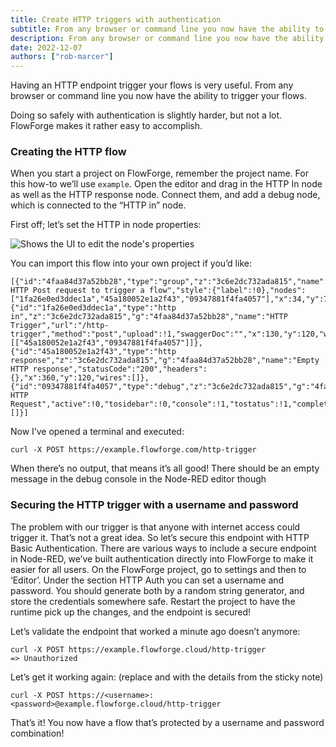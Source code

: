 ```yaml
---
title: Create HTTP triggers with authentication
subtitle: From any browser or command line you now have the ability to securely trigger your flows
description: From any browser or command line you now have the ability to securely trigger your flows
date: 2022-12-07
authors: ["rob-marcer"]
---
```



Having an HTTP endpoint trigger your flows is very useful. From any browser or command line you now have the ability to trigger your flows.
<!--more-->
Doing so safely with authentication is slightly harder, but not a lot. FlowForge makes it rather easy to accomplish.

### Creating the HTTP flow

When you start a project on FlowForge, remember the project name. For this how-to we’ll use `example`. Open the editor and drag in the HTTP In node as well as the HTTP response node. Connect them, and add a debug node, which is connected to the “HTTP in” node.

First off; let’s set the HTTP in node properties:

![Shows the UI to edit the node's properties](../images/edit-http-node.png)

You can import this flow into your own project if you’d like:

```
[{"id":"4faa84d37a52bb28","type":"group","z":"3c6e2dc732ada815","name":"Allow HTTP Post request to trigger a flow","style":{"label":!0},"nodes":["1fa26e0ed3ddec1a","45a180052e1a2f43","09347881f4fa4057"],"x":34,"y":79,"w":472,"h":122},{"id":"1fa26e0ed3ddec1a","type":"http in","z":"3c6e2dc732ada815","g":"4faa84d37a52bb28","name":"HTTP Trigger","url":"/http-trigger","method":"post","upload":!1,"swaggerDoc":"","x":130,"y":120,"wires":[["45a180052e1a2f43","09347881f4fa4057"]]},{"id":"45a180052e1a2f43","type":"http response","z":"3c6e2dc732ada815","g":"4faa84d37a52bb28","name":"Empty HTTP response","statusCode":"200","headers":{},"x":360,"y":120,"wires":[]},{"id":"09347881f4fa4057","type":"debug","z":"3c6e2dc732ada815","g":"4faa84d37a52bb28","name":"Print HTTP Request","active":!0,"tosidebar":!0,"console":!1,"tostatus":!1,"complete":"payload","targetType":"msg","statusVal":"","statusType":"auto","x":360,"y":160,"wires":[]}]
```

Now I’ve opened a terminal and executed:

```
curl -X POST https://example.flowforge.com/http-trigger
```
When there’s no output, that means it’s all good! There should be an empty message in the debug console in the Node-RED editor though

### Securing the HTTP trigger with a username and password

The problem with our trigger is that anyone with internet access could trigger it. That’s not a great idea. So let’s secure this endpoint with HTTP Basic Authentication. There are various ways to include a secure endpoint in Node-RED, we’ve built authentication directly into FlowForge to make it easier for all users. On the FlowForge project, go to settings and then to ‘Editor’. Under the section HTTP Auth you can set a username and password. You should generate both by a random string generator, and store the credentials somewhere safe.  Restart the project to have the runtime pick up the changes, and the endpoint is secured!

Let’s validate the endpoint that worked a minute ago doesn’t anymore:

```
curl -X POST https://example.flowforge.cloud/http-trigger
=> Unauthorized
```

Let’s get it working again: (replace <username> and <password> with the details from the sticky note)

```
curl -X POST https://<username>:<password>@example.flowforge.cloud/http-trigger
```

That’s it! You now have a flow that’s protected by a username and password combination!
